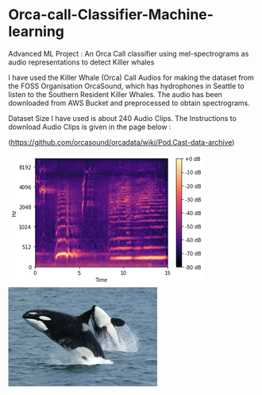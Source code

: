 # Orca-call-Classifier-Machine-learning
Advanced ML Project : An Orca Call classifier using mel-spectrograms as audio representations to detect Killer whales

I have used the Killer Whale (Orca) Call Audios for making the dataset from the FOSS Organisation OrcaSound, which has hydrophones in Seattle to listen to the Southern Resident Killer Whales. The audio has been downloaded from AWS Bucket and preprocessed to obtain spectrograms.

Dataset Size I have used is about 240 Audio Clips. The Instructions to download Audio Clips is given in the page below :   

(https://github.com/orcasound/orcadata/wiki/Pod.Cast-data-archive) 

![mel-spectrogram](https://github.com/rohankrgupta/Orca-call-Classifier-Machine-learning/blob/main/mel-spectrogram.png)
![Killer Whale](https://github.com/rohankrgupta/Orca-call-Classifier-Machine-learning/blob/main/Killerwhales_jumping%20(1).png)
